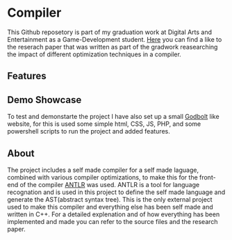 # Compiler
 
This Github reposetory is part of my graduation work at Digital Arts and Entertainment as a Game-Development student.
[Here](ResearchPaper.pdf) you can find a like to the reserach paper that was written as part of the gradwork reasearching the impact of different optimization techniques in a compiler.

## Features



## Demo Showcase

To test and demonstarte the project I have also set up a small [Godbolt](https://godbolt.org/) like website, for this is used some simple html, CSS, JS, PHP, and some powershell scripts to run the project and added features.

## About

The project includes a self made compiler for a self made laguage, combined with various compiler optimizations, to make this for the front-end of the compiler [ANTLR](https://www.antlr.org/) was used. ANTLR is a tool for language recognation and is used in this project to define the self made language and generate the AST(abstract syntax tree). This is the only external project used to make this compiler and everything else has been self made and written in C++. For a detailed explenation and of how everything has been implemented and made you can refer to the source files and the research paper.
